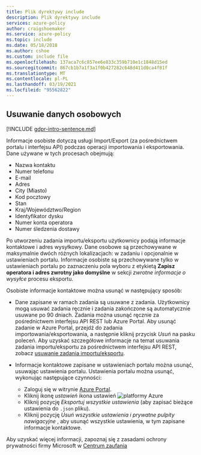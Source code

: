 ```yaml
---
title: Plik dyrektywy include
description: Plik dyrektywy include
services: azure-policy
author: craigshoemaker
ms.service: azure-policy
ms.topic: include
ms.date: 05/18/2018
ms.author: cshoe
ms.custom: include file
ms.openlocfilehash: 137aca7c6c857ee6e833c359b710e1c1848d15ed
ms.sourcegitcommit: 867cb1b7a1f3a1f0b427282c648d411d0ca4f81f
ms.translationtype: MT
ms.contentlocale: pl-PL
ms.lasthandoff: 03/19/2021
ms.locfileid: "95562822"
---
```

## <a name="deleting-personal-information"></a>Usuwanie danych osobowych

[!INCLUDE [gdpr-intro-sentence.md](gdpr-intro-sentence.md)]

Informacje osobiste dotyczą usługi Import/Export (za pośrednictwem portalu i interfejsu API) podczas operacji importowania i eksportowania. Dane używane w tych procesach obejmują:

- Nazwa kontaktu
- Numer telefonu
- E-mail
- Adres
- City (Miasto)
- Kod pocztowy
- Stan
- Kraj/Województwo/Region
- Identyfikator dysku
- Numer konta operatora
- Numer śledzenia dostawy

Po utworzeniu zadania importu/eksportu użytkownicy podają informacje kontaktowe i adres wysyłkowy. Dane osobowe są przechowywane w maksymalnie dwóch różnych lokalizacjach: w zadaniu i opcjonalnie w ustawieniach portalu. Informacje osobiste są przechowywane tylko w ustawieniach portalu po zaznaczeniu pola wyboru z etykietą **Zapisz operatora i adres zwrotny jako domyślne** w sekcji *zwrotne informacje o wysyłce* procesu eksportu.

Osobiste informacje kontaktowe można usunąć w następujący sposób:

- Dane zapisane w ramach zadania są usuwane z zadania. Użytkownicy mogą usuwać zadania ręcznie i zadania zakończone są automatycznie usuwane po 90 dniach. Zadania można usunąć ręcznie za pośrednictwem interfejsu API REST lub Azure Portal. Aby usunąć zadanie w Azure Portal, przejdź do zadania importowania/eksportowania, a następnie kliknij przycisk *Usuń* na pasku poleceń. Aby uzyskać szczegółowe informacje na temat usuwania zadania importu/eksportu za pośrednictwem interfejsu API REST, zobacz [usuwanie zadania importu/eksportu](/previous-versions/azure/storage/common/storage-import-export-cancelling-and-deleting-jobs).

- Informacje kontaktowe zapisane w ustawieniach portalu można usunąć, usuwając ustawienia portalu. Ustawienia portalu można usunąć, wykonując następujące czynności:
  - Zaloguj się w witrynie [Azure Portal](https://portal.azure.com).
  - Kliknij ikonę *ustawień* ikona ustawień ![ platformy Azure](media/storage-import-export-delete-personal-info/azure-settings-icon.png)
  - Kliknij pozycję *Eksportuj wszystkie ustawienia* (aby zapisać bieżące ustawienia do `.json` pliku).
  - Kliknij pozycję *Usuń wszystkie ustawienia i prywatne pulpity nawigacyjne* , aby usunąć wszystkie ustawienia, w tym zapisane informacje kontaktowe.

Aby uzyskać więcej informacji, zapoznaj się z zasadami ochrony prywatności firmy Microsoft w [Centrum zaufania](https://www.microsoft.com/trustcenter)